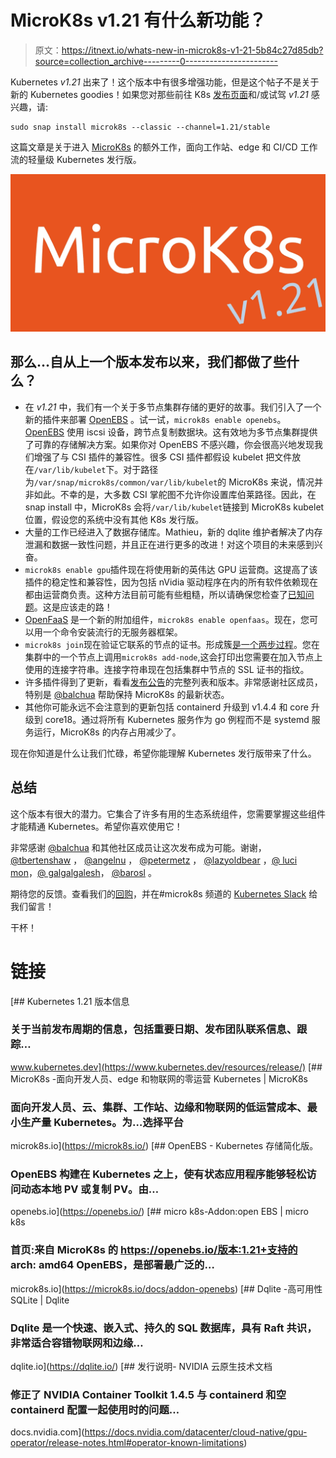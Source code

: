 # MicroK8s v1.21 有什么新功能？

> 原文：<https://itnext.io/whats-new-in-microk8s-v1-21-5b84c27d85db?source=collection_archive---------0----------------------->

Kubernetes *v1.21* 出来了！这个版本中有很多增强功能，但是这个帖子不是关于新的 Kubernetes goodies！如果您对那些前往 K8s [发布页面](https://www.kubernetes.dev/resources/release/)和/或试驾 *v1.21* 感兴趣，请:

```
sudo snap install microk8s --classic --channel=1.21/stable
```

这篇文章是关于进入 [MicroK8s](https://microk8s.io/) 的额外工作，面向工作站、edge 和 CI/CD 工作流的轻量级 Kubernetes 发行版。

![](img/62df319bfed612f8a93c240934fd8581.png)

## 那么…自从上一个版本发布以来，我们都做了些什么？

*   在 *v1.21* 中，我们有一个关于多节点集群存储的更好的故事。我们引入了一个新的插件来部署 [OpenEBS](https://openebs.io/) 。试一试，`microk8s enable openebs`。 [OpenEBS](https://microk8s.io/docs/addon-openebs) 使用 iscsi 设备，跨节点复制数据块。这有效地为多节点集群提供了可靠的存储解决方案。如果你对 OpenEBS 不感兴趣，你会很高兴地发现我们增强了与 CSI 插件的兼容性。很多 CSI 插件都假设 kubelet 把文件放在`/var/lib/kubelet`下。对于路径为`/var/snap/microk8s/common/var/lib/kubelet`的 MicroK8s 来说，情况并非如此。不幸的是，大多数 CSI 掌舵图不允许你设置库伯莱路径。因此，在 snap install 中，MicroK8s 会将`/var/lib/kubelet`链接到 MicroK8s kubelet 位置，假设您的系统中没有其他 K8s 发行版。
*   大量的工作已经进入了数据存储库。Mathieu，新的 dqlite 维护者解决了内存泄漏和数据一致性问题，并且正在进行更多的改进！对这个项目的未来感到兴奋。
*   `microk8s enable gpu`插件现在将使用新的英伟达 GPU 运营商。这提高了该插件的稳定性和兼容性，因为包括 nVidia 驱动程序在内的所有软件依赖现在都由运营商负责。这种方法目前可能有些粗糙，所以请确保您检查了[已知问题](https://docs.nvidia.com/datacenter/cloud-native/gpu-operator/release-notes.html#operator-known-limitations)。这是应该走的路！
*   [OpenFaaS](https://www.openfaas.com/) 是一个新的附加组件，`microk8s enable openfaas`。现在，您可以用一个命令安装流行的无服务器框架。
*   `microk8s join`现在验证它联系的节点的证书。形成簇[是一个两步过程](https://microk8s.io/docs/clustering)。您在集群中的一个节点上调用`microk8s add-node`,这会打印出您需要在加入节点上使用的连接字符串。连接字符串现在包括集群中节点的 SSL 证书的指纹。
*   许多插件得到了更新，看看[发布公告](https://discuss.kubernetes.io/t/microk8s-v1-21-released/15476)的完整列表和版本。非常感谢社区成员，特别是 [@balchua](https://github.com/balchua) 帮助保持 MicroK8s 的最新状态。
*   其他你可能永远不会注意到的更新包括 containerd 升级到 v1.4.4 和 core 升级到 core18。通过将所有 Kubernetes 服务作为 go 例程而不是 systemd 服务运行，MicroK8s 的内存占用减少了。

现在你知道是什么让我们忙碌，希望你能理解 Kubernetes 发行版带来了什么。

## 总结

这个版本有很大的潜力。它集合了许多有用的生态系统组件，您需要掌握这些组件才能精通 Kubernetes。希望你喜欢使用它！

非常感谢 [@balchua](https://github.com/balchua) 和其他社区成员让这次发布成为可能。谢谢， [@tbertenshaw](https://github.com/tbertenshaw) ， [@angelnu](https://github.com/angelnu) ， [@petermetz](https://github.com/petermetz) ， [@lazyoldbear](https://github.com/lazyoldbear) ，[@ luci mon](https://github.com/luciimon)，[@ galgalgalesh](https://github.com/galgalesh)， [@barosl](https://github.com/barosl) 。

期待您的反馈。查看我们的[回购](https://github.com/ubuntu/microk8s)，并在#microk8s 频道的 [Kubernetes Slack](http://slack.kubernetes.io/) 给我们留言！

干杯！

# 链接

 [## Kubernetes 1.21 版本信息

### 关于当前发布周期的信息，包括重要日期、发布团队联系信息、跟踪…

www.kubernetes.dev](https://www.kubernetes.dev/resources/release/) [](https://microk8s.io/) [## MicroK8s -面向开发人员、edge 和物联网的零运营 Kubernetes | MicroK8s

### 面向开发人员、云、集群、工作站、边缘和物联网的低运营成本、最小生产量 Kubernetes。为…选择平台

microk8s.io](https://microk8s.io/) [](https://openebs.io/) [## OpenEBS - Kubernetes 存储简化版。

### OpenEBS 构建在 Kubernetes 之上，使有状态应用程序能够轻松访问动态本地 PV 或复制 PV。由…

openebs.io](https://openebs.io/)  [## micro k8s-Addon:open EBS | micro k8s

### 首页:来自 MicroK8s 的 https://openebs.io/版本:1.21+支持的 arch: amd64 OpenEBS，是部署最广泛的…

microk8s.io](https://microk8s.io/docs/addon-openebs)  [## Dqlite -高可用性 SQLite | Dqlite

### Dqlite 是一个快速、嵌入式、持久的 SQL 数据库，具有 Raft 共识，非常适合容错物联网和边缘…

dqlite.io](https://dqlite.io/)  [## 发行说明- NVIDIA 云原生技术文档

### 修正了 NVIDIA Container Toolkit 1.4.5 与 containerd 和空 containerd 配置一起使用时的问题…

docs.nvidia.com](https://docs.nvidia.com/datacenter/cloud-native/gpu-operator/release-notes.html#operator-known-limitations)
